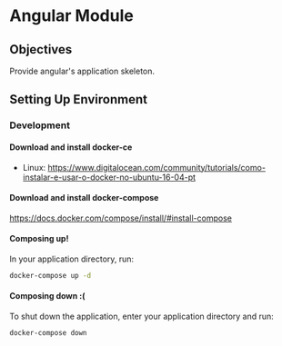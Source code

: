 # Angular Module #

## Objectives ##

Provide angular's application skeleton.

## Setting Up Environment ##

### Development ###

#### Download and install docker-ce ####

* Linux: https://www.digitalocean.com/community/tutorials/como-instalar-e-usar-o-docker-no-ubuntu-16-04-pt

#### Download and install docker-compose ####

https://docs.docker.com/compose/install/#install-compose


#### Composing up! ####

In your application directory, run:

```bash
docker-compose up -d
```

#### Composing down :( ####

To shut down the application, enter your application directory and run:

```bash
docker-compose down
```